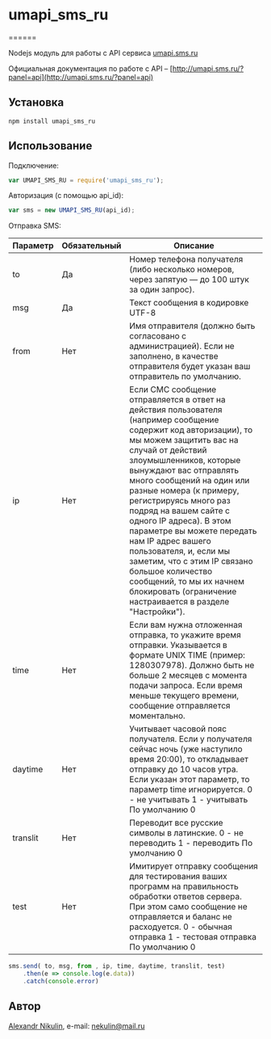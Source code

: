# umapi_sms_ru
======

Nodejs модуль для работы с API сервиса [umapi.sms.ru](http://umapi.sms.ru)

Официальная документация по работе с API – [http://umapi.sms.ru/?panel=api](http://umapi.sms.ru/?panel=api)
## Установка
```
npm install umapi_sms_ru
```

## Использование

Подключение:
```js
var UMAPI_SMS_RU = require('umapi_sms_ru');
```

Авторизация (с помощью api_id):
```js
var sms = new UMAPI_SMS_RU(api_id);
```


Отправка SMS:

|Параметр|Обязательный|Описание                                                                           |
|--------|------------|-----------------------------------------------------------------------------------|
|to|Да|Номер телефона получателя (либо несколько номеров, через запятую — до 100 штук за один запрос).|
|msg|Да|Текст сообщения в кодировке UTF-8|
|from|Нет|Имя отправителя (должно быть согласовано с администрацией). Если не заполнено, в качестве отправителя будет указан ваш отправитель по умолчанию.|
|ip|Нет|Если СМС сообщение отправляется в ответ на действия пользователя (например сообщение содержит код авторизации), то мы можем защитить вас на случай от действий злоумышленников, которые вынуждают вас отправлять много сообщений на один или разные номера (к примеру, регистрируясь много раз подряд на вашем сайте с одного IP адреса). В этом параметре вы можете передать нам IP адрес вашего пользователя, и, если мы заметим, что с этим IP связано большое количество сообщений, то мы их начнем блокировать (ограничение настраивается в разделе "Настройки").|
|time|Нет|Если вам нужна отложенная отправка, то укажите время отправки. Указывается в формате UNIX TIME (пример: 1280307978). Должно быть не больше 2 месяцев с момента подачи запроса. Если время меньше текущего времени, сообщение отправляется моментально.|
|daytime|Нет|Учитывает часовой пояс получателя. Если у получателя сейчас ночь (уже наступило время 20:00), то откладывает отправку до 10 часов утра. Если указан этот параметр, то параметр time игнорируется. 0 - не учитывать 1 - учитывать По умолчанию 0|
|translit|Нет|Переводит все русские символы в латинские. 0 - не переводить 1 - переводить По умолчанию 0|
|test|Нет|Имитирует отправку сообщения для тестирования ваших программ на правильность обработки ответов сервера. При этом само сообщение не отправляется и баланс не расходуется. 0 - обычная отправка 1 - тестовая отправка По умолчанию 0|

```js
sms.send( to, msg, from , ip, time, daytime, translit, test)
    .then(e => console.log(e.data))
    .catch(console.error)
```


## Автор

[Alexandr Nikulin](https://github.com/SashokNekulin/), e-mail: [nekulin@mail.ru](mailto:nekulin@mail.ru)
